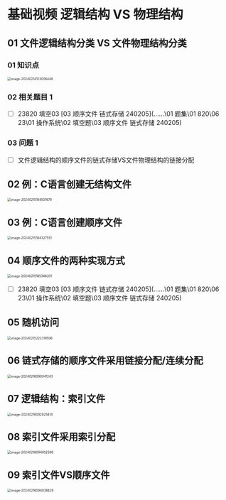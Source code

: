 # 基础视频 逻辑结构 VS 物理结构



## 01 文件逻辑结构分类 VS 文件物理结构分类



### 01 知识点

<img src="https://cvp.oss-cn-shanghai.aliyuncs.com/picgo/202402141230617.png" alt="image-20240214123006448" style="zoom:50%;" />



### 02 相关题目 1

- [ ] 23820 填空03 [03 顺序文件 链式存储 240205](..\..\..\01 题集\01 820\06 23\01 操作系统\02 填空题\03 顺序文件 链式存储 240205) 



### 03 问题 1

- [ ] 文件逻辑结构的顺序文件的链式存储VS文件物理结构的链接分配



## 02 例：C语言创建无结构文件

<img src="https://cvp.oss-cn-shanghai.aliyuncs.com/picgo/202402151845589.png" alt="image-20240215184501679" style="zoom:50%;" />



## 03 例：C语言创建顺序文件

<img src="https://cvp.oss-cn-shanghai.aliyuncs.com/picgo/202402151843027.png" alt="image-20240215184327551" style="zoom:50%;" />



## 04 顺序文件的两种实现方式

<img src="https://cvp.oss-cn-shanghai.aliyuncs.com/picgo/202402151853671.png" alt="image-20240215185348201" style="zoom:50%;" />

- [ ] 23820 填空03 [03 顺序文件 链式存储 240205](..\..\..\01 题集\01 820\06 23\01 操作系统\02 填空题\03 顺序文件 链式存储 240205)



## 05 随机访问

<img src="https://cvp.oss-cn-shanghai.aliyuncs.com/picgo/202402152223632.png" alt="image-20240215222319506" style="zoom:50%;" />

## 06 链式存储的顺序文件采用链接分配/连续分配

<img src="https://cvp.oss-cn-shanghai.aliyuncs.com/picgo/202402160900513.png" alt="image-20240216090041243" style="zoom:50%;" />



## 07 逻辑结构：索引文件

<img src="https://cvp.oss-cn-shanghai.aliyuncs.com/picgo/202402160928866.png" alt="image-20240216092825614" style="zoom:50%;" />



## 08 索引文件采用索引分配

<img src="https://cvp.oss-cn-shanghai.aliyuncs.com/picgo/202402160948807.png" alt="image-20240216094852596" style="zoom:50%;" />



## 09 索引文件VS顺序文件

<img src="https://cvp.oss-cn-shanghai.aliyuncs.com/picgo/202402160948993.png" alt="image-20240216094838629" style="zoom:50%;" />
